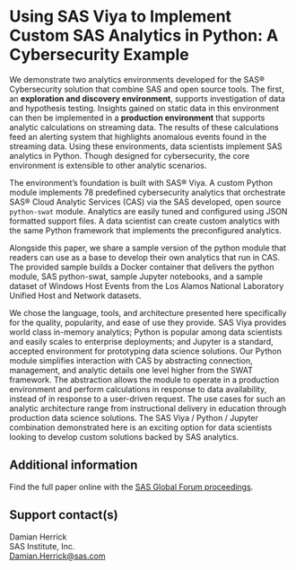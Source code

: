 # Using SAS  Viya  to Implement Custom SAS  Analytics in Python: A Cybersecurity Example

We demonstrate two analytics environments developed for the SAS® Cybersecurity solution that combine SAS and open source tools. The first, an **exploration and discovery environment**, supports investigation of data and hypothesis testing. Insights gained on static data in this environment can then be implemented in a **production environment** that supports analytic calculations on streaming data. The results of these calculations feed an alerting system that highlights anomalous events found in the streaming data. Using these environments, data scientists implement SAS analytics in Python. Though designed for cybersecurity, the core environment is extensible to other analytic scenarios.

The environment’s foundation is built with SAS® Viya. A custom Python module implements 78 predefined cybersecurity analytics that orchestrate SAS® Cloud Analytic Services (CAS) via the SAS developed, open source `python-swat` module. Analytics are easily tuned and configured using JSON formatted support files. A data scientist can create custom analytics with the same Python framework that implements the preconfigured analytics.

Alongside this paper, we share a sample version of the python module that readers can use as a base to develop their own analytics that run in CAS. The provided sample builds a Docker container that delivers the python module, SAS python-swat, sample Jupyter notebooks, and a sample dataset of Windows Host Events from the Los Alamos National Laboratory Unified Host and Network datasets.

We chose the language, tools, and architecture presented here specifically for the quality, popularity, and ease of use they provide. SAS Viya provides world class in-memory analytics; Python is popular among data scientists and easily scales to enterprise deployments; and Jupyter is a standard, accepted environment for prototyping data science solutions. Our Python module simplifies interaction with CAS by abstracting connection, management, and analytic details one level higher from the SWAT framework. The abstraction allows the module to operate in a production environment and perform calculations in response to data availability, instead of in response to a user-driven request. The use cases for such an analytic architecture range from instructional delivery in education through production data science solutions. The SAS Viya / Python / Jupyter combination demonstrated here is an exciting option for data scientists looking to develop custom solutions backed by SAS analytics.

## Additional information

Find the full paper online with the [SAS Global Forum proceedings](https://www.sas.com/en_us/events/sas-global-forum/program/proceedings.html).

## Support contact(s)

Damian Herrick  
SAS Institute, Inc.  
[Damian.Herrick@sas.com](Damian.Herrick@sas.com)
